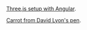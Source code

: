 

[Three.js setup with Angular](https://stackoverflow.com/questions/40273300/angular-cli-threejs).

[Carrot from David Lyon's pen](https://codepen.io/davidlyons/pen/BGzGQJ).